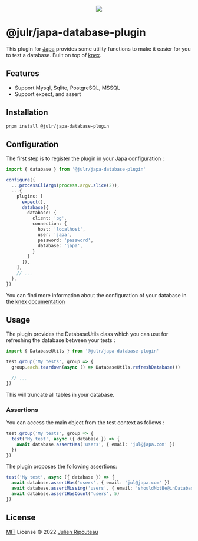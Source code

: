 <p align="center">
  <img src="https://user-images.githubusercontent.com/8337858/190878581-43ed9b9d-bf4a-47d2-9af0-b00b2e79027a.png">
</p>

# @julr/japa-database-plugin

This plugin for [Japa](http://japa.dev) provides some utility functions to make it easier for you to test a database. Built on top of [knex](https://knexjs.org/).

## Features
- Support Mysql, Sqlite, PostgreSQL, MSSQL
- Support expect, and assert

## Installation
```bash
pnpm install @julr/japa-database-plugin
```

## Configuration
The first step is to register the plugin in your Japa configuration : 

```ts
import { database } from '@julr/japa-database-plugin'

configure({
  ...processCliArgs(process.argv.slice(2)),
  ...{
    plugins: [
      expect(),
      database({ 
        database: {
          client: 'pg',
          connection: {
            host: 'localhost',
            user: 'japa',
            password: 'password',
            database: 'japa',
          }
        } 
      }),
    ],
    // ...
  },
})
```
You can find more information about the configuration of your database in the [knex documentation](https://knexjs.org/guide/#configuration-options)

## Usage

The plugin provides the DatabaseUtils class which you can use for refreshing the database between your tests :

```ts
import { DatabaseUtils } from '@julr/japa-database-plugin'

test.group('My tests', group => {
  group.each.teardown(async () => DatabaseUtils.refreshDatabase())

  // ...
})
```

This will truncate all tables in your database.

### Assertions

You can access the main object from the test context as follows :

```ts
test.group('My tests', group => {
  test('My test', async ({ database }) => {
    await database.assertHas('users', { email: 'jul@japa.com' })
  })
})
```

The plugin proposes the following assertions: 

```ts
test('My test', async ({ database }) => {
  await database.assertHas('users', { email: 'jul@japa.com' })
  await database.assertMissing('users', { email: 'shouldNotBe@inDatabase.com'})
  await database.assertHasCount('users', 5)
})
```

## License

[MIT](./LICENSE.md) License © 2022 [Julien Ripouteau](https://github.com/Julien-R44)

